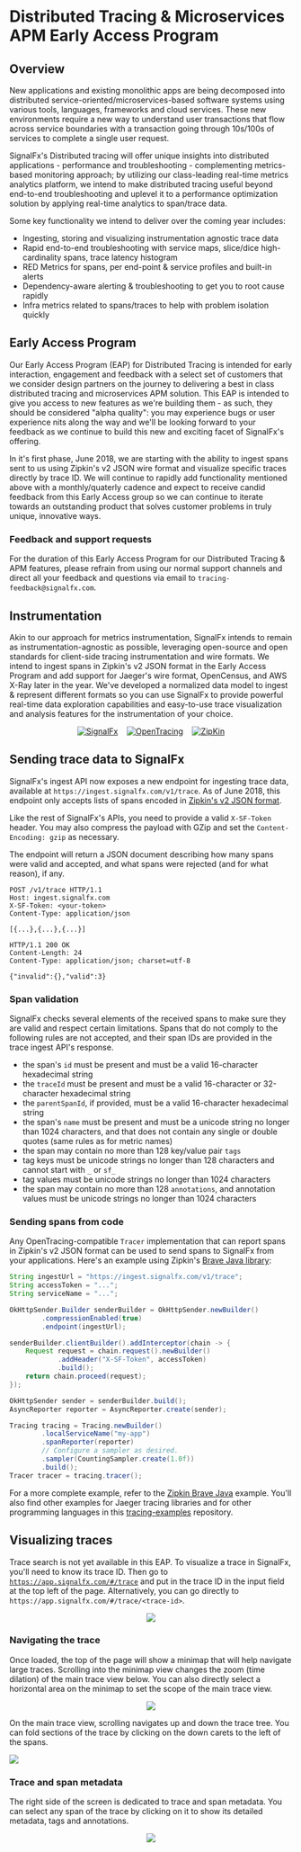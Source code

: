 # Distributed Tracing & Microservices APM Early Access Program

## Overview

New applications and existing monolithic apps are being decomposed into
distributed service-oriented/microservices-based software systems using various
tools, languages, frameworks and cloud services. These new environments require
a new way to understand user transactions that flow across service boundaries
with a transaction going through 10s/100s of services to complete a single user
request.

SignalFx's Distributed tracing will offer unique insights into distributed
applications - performance and troubleshooting - complementing metrics-based
monitoring approach; by utilizing our class-leading real-time metrics analytics
platform, we intend to make distributed tracing useful beyond end-to-end
troubleshooting and uplevel it to a performance optimization solution by
applying real-time analytics to span/trace data.

Some key functionality we intend to deliver over the coming year includes:

* Ingesting, storing and visualizing instrumentation agnostic trace data
* Rapid end-to-end troubleshooting with service maps, slice/dice
  high-cardinality spans, trace latency histogram
* RED Metrics for spans, per end-point & service profiles and built-in alerts
* Dependency-aware alerting & troubleshooting to get you to root cause rapidly
* Infra metrics related to spans/traces to help with problem isolation quickly

## Early Access Program

Our Early Access Program (EAP) for Distributed Tracing is intended for early
interaction, engagement and feedback with a select set of customers that we
consider design partners on the journey to delivering a best in class
distributed tracing and microservices APM solution. This EAP is intended to give
you access to new features as we're building them - as such, they should be
considered "alpha quality": you may experience bugs or user experience nits
along the way and we'll be looking forward to your feedback as we continue to
build this new and exciting facet of SignalFx's offering.

In it's first phase, June 2018, we are starting with the ability to ingest spans
sent to us using Zipkin's v2 JSON wire format and visualize specific traces
directly by trace ID. We will continue to rapidly add functionality mentioned
above with a monthly/quaterly cadence and expect to receive candid feedback from
this Early Access group so we can continue to iterate towards an outstanding
product that solves customer problems in truly unique, innovative ways.

### Feedback and support requests

For the duration of this Early Access Program for our Distributed Tracing & APM
features, please refrain from using our normal support channels and direct all
your feedback and questions via email to `tracing-feedback@signalfx.com`.

## Instrumentation

Akin to our approach for metrics instrumentation, SignalFx intends to remain as
instrumentation-agnostic as possible, leveraging open-source and open standards
for client-side tracing instrumentation and wire formats. We intend to ingest
spans in Zipkin's v2 JSON format in the Early Access Program and
add support for Jaeger's wire format, OpenCensus, and AWS X-Ray later in the
year. We've developed a normalized data model to ingest & represent different
formats so you can use SignalFx to provide powerful real-time data exploration
capabilities and easy-to-use trace visualization and analysis features for the
instrumentation of your choice.

<p align="center">
  <a href="https://signalfx.com">
  <img src="https://avatars2.githubusercontent.com/u/8184587?s=100&v=4"
       alt="SignalFx" title="SignalFx" /></a>
  &nbsp;&nbsp;
  <a href="https://opentracing.io">
  <img src="https://avatars2.githubusercontent.com/u/15482765?s=100&v=4"
       alt="OpenTracing" /></a>
  &nbsp;&nbsp;
  <a href="https://zipkin.io">
  <img src="https://avatars3.githubusercontent.com/u/11860887?s=100&v=4"
       alt="ZipKin" /></a>
</p>

## Sending trace data to SignalFx

SignalFx's ingest API now exposes a new endpoint for ingesting trace data,
available at `https://ingest.signalfx.com/v1/trace`. As of June 2018, this
endpoint only accepts lists of spans encoded in [Zipkin's v2 JSON
format](https://zipkin.io/zipkin-api/).

Like the rest of SignalFx's APIs, you need to provide a valid `X-SF-Token`
header. You may also compress the payload with GZip and set the
`Content-Encoding: gzip` as necessary.

The endpoint will return a JSON document describing how many spans were valid
and accepted, and what spans were rejected (and for what reason), if any.

```
POST /v1/trace HTTP/1.1
Host: ingest.signalfx.com
X-SF-Token: <your-token>
Content-Type: application/json

[{...},{...},{...}]

HTTP/1.1 200 OK
Content-Length: 24
Content-Type: application/json; charset=utf-8

{"invalid":{},"valid":3}
```

### Span validation

SignalFx checks several elements of the received spans to make sure they are
valid and respect certain limitations. Spans that do not comply to the following
rules are not accepted, and their span IDs are provided in the trace ingest
API's response.

* the span's `id` must be present and must be a valid 16-character hexadecimal
  string
* the `traceId` must be present and must be a valid 16-character or 32-character
  hexadecimal string
* the `parentSpanId`, if provided, must be a valid 16-character hexadecimal
  string
* the span's `name` must be present and must be a unicode string no longer than
  1024 characters, and that does not contain any single or double quotes (same
  rules as for metric names)
* the span may contain no more than 128 key/value pair `tags`
* tag keys must be unicode strings no longer than 128 characters and cannot
  start with `_` or `sf_`
* tag values must be unicode strings no longer than 1024 characters
* the span may contain no more than 128 `annotations`, and annotation values
  must be unicode strings no longer than 1024 characters

### Sending spans from code

Any OpenTracing-compatible `Tracer` implementation that can report spans in
Zipkin's v2 JSON format can be used to send spans to SignalFx from your
applications. Here's an example using Zipkin's [Brave Java
library](https://github.com/openzipkin/brave):

```java
String ingestUrl = "https://ingest.signalfx.com/v1/trace";
String accessToken = "...";
String serviceName = "...";

OkHttpSender.Builder senderBuilder = OkHttpSender.newBuilder()
        .compressionEnabled(true)
        .endpoint(ingestUrl);

senderBuilder.clientBuilder().addInterceptor(chain -> {
    Request request = chain.request().newBuilder()
            .addHeader("X-SF-Token", accessToken)
            .build();
    return chain.proceed(request);
});

OkHttpSender sender = senderBuilder.build();
AsyncReporter reporter = AsyncReporter.create(sender);

Tracing tracing = Tracing.newBuilder()
        .localServiceName("my-app")
        .spanReporter(reporter)
        // Configure a sampler as desired.
        .sampler(CountingSampler.create(1.0f))
        .build();
Tracer tracer = tracing.tracer();
```

For a more complete example, refer to the [Zipkin Brave
Java](./-zipkin-brave-java/) example. You'll also find other examples for Jaeger
tracing libraries and for other programming languages in this
[tracing-examples](./) repository.

## Visualizing traces

Trace search is not yet available in this EAP. To visualize a trace in SignalFx,
you'll need to know its trace ID. Then go to
[`https://app.signalfx.com/#/trace`](https://app.signalfx.com/#/trace) and put
in the trace ID in the input field at the top left of the page. Alternatively,
you can go directly to `https://app.signalfx.com/#/trace/<trace-id>`.

<p align="center">
  <img src="./trace-id-input.jpg" />
</p>

### Navigating the trace

Once loaded, the top of the page will show a minimap that will help navigate
large traces. Scrolling into the minimap view changes the zoom (time dilation)
of the main trace view below. You can also directly select a horizontal area on
the minimap to set the scope of the main trace view.

<p align="center">
  <img src="./trace-minimap.jpg" />
</p>

On the main trace view, scrolling navigates up and down the trace tree. You can
fold sections of the trace by clicking on the down carets to the left of the
spans.

</p>
  <img src="./trace-view.jpg" />
</p>

### Trace and span metadata

The right side of the screen is dedicated to trace and span metadata. You can
select any span of the trace by clicking on it to show its detailed metadata,
tags and annotations.

<p align="center">
  <img src="./trace-and-span-metadata.jpg" />
</p>
